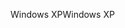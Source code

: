<span data-ttu-id="a56fb-101">Windows XP</span><span class="sxs-lookup"><span data-stu-id="a56fb-101">Windows XP</span></span>